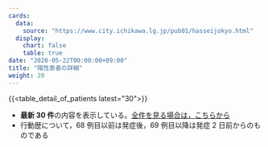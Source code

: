 ```yaml
---
cards:
  data:
    source: "https://www.city.ichikawa.lg.jp/pub01/hasseijokyo.html"
  display:
    chart: false
    table: true
date: "2020-05-22T00:00:00+09:00"
title: "陽性患者の詳細"
weight: 20
---
```


{{<table_detail_of_patients latest="30">}}

- **最新 30 件**の内容を表示している。[全件を見る場合は，こちらから](./cards/detail-of-patients)
- 行動歴について，68 例目以前は発症後，69 例目以降は発症 2 日前からのものである
